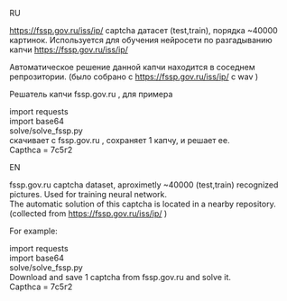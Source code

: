 
RU  

https://fssp.gov.ru/iss/ip/ captcha датасет (test,train), порядка ~40000 картинок. Используется для обучения нейросети по разгадыванию капчи https://fssp.gov.ru/iss/ip/  

Автоматическое решение данной капчи находится в соседнем репрозитории. (было собрано с https://fssp.gov.ru/iss/ip/ c wav )  


Решатель капчи fssp.gov.ru , для примера  

import requests  
import base64  
solve/solve_fssp.py  
скачивает с fssp.gov.ru , сохраняет 1 капчу, и решает ее.  
Capthca = 7с5г2    




EN  

fssp.gov.ru captcha dataset, aproximetly ~40000 (test,train) recognized pictures. Used for training neural network.  
The automatic solution of this captcha is located in a nearby repository. (collected from https://fssp.gov.ru/iss/ip/ )  


For example:  

import requests  
import base64  
solve/solve_fssp.py  
Download and save 1 captcha from fssp.gov.ru and solve it.  
Capthca = 7с5г2  